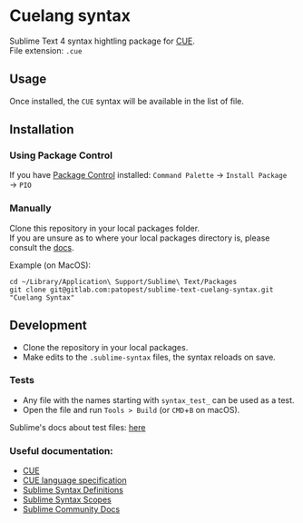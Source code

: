 # Cuelang syntax

Sublime Text 4 syntax hightling package for [CUE](https://cuelang.org/).  
File extension: `.cue` 

## Usage

Once installed, the `CUE` syntax will be available in the list of file.


## Installation

### Using Package Control

If you have [Package Control](https://packagecontrol.io/installation) installed: `Command Palette` → `Install Package` → `PIO`

### Manually

Clone this repository in your local packages folder.  
If you are unsure as to where your local packages directory is, please consult the [docs](https://docs.sublimetext.io/guide/getting-started/basic-concepts.html#the-data-directory).  

Example (on MacOS):

```shell
cd ~/Library/Application\ Support/Sublime\ Text/Packages
git clone git@gitlab.com:patopest/sublime-text-cuelang-syntax.git "Cuelang Syntax"
``` 

## Development

- Clone the repository in your local packages.
- Make edits to the `.sublime-syntax` files, the syntax reloads on save.

### Tests

- Any file with the names starting with `syntax_test_` can be used as a test.
- Open the file and run `Tools > Build` (or `CMD`+`B` on macOS).

Sublime's docs about test files: [here](https://www.sublimetext.com/docs/syntax.html#testing)


### Useful documentation:
- [CUE](https://cuelang.org/)
- [CUE language specification](https://cuelang.org/docs/references/spec/)
- [Sublime Syntax Definitions](https://www.sublimetext.com/docs/syntax.html#testing)
- [Sublime Syntax Scopes](https://www.sublimetext.com/docs/scope_naming.html#)
- [Sublime Community Docs](https://docs.sublimetext.io/guide/extensibility/syntaxdefs.html)
